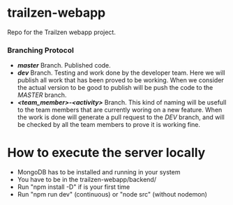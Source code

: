 # trailzen-webapp

Repo for the Trailzen webapp project.


### Branching Protocol

- ***master*** Branch. Published code.
- ***dev*** Branch. Testing and work done by the developer team. Here we will publish all work 
that has been proved to be working. When we consider the actual version to be good to publish 
will be push the code to the *MASTER* branch.
- ***<team_member>-\<activity>*** Branch. This kind of naming will be usefull to the team members 
that are currently woring on a new feature. When the work is done will generate a pull request 
to the *DEV* branch, and will be checked by all the team members to prove it is working fine.

# How to execute the server locally

- MongoDB has to be installed and running in your system
- You have to be in the trailzen-webapp/backend/
- Run "npm install -D" if is your first time
- Run "npm run dev" (continuous) or "node src" (without nodemon)

